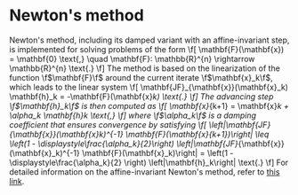 # Newton's method

Newton's method, including its damped variant with an affine-invariant step, is implemented for solving problems of the form
\f[
  \mathbf{F}(\mathbf{x}) = \mathbf{0} \text{,} \quad \mathbf{F}: \mathbb{R}^{n} \rightarrow \mathbb{R}^{n} \text{.}
\f]
The method is based on the linearization of the function \f$\mathbf{F}\f$ around the current iterate \f$\mathbf{x}_k\f$, which leads to the linear system
\f[
  \mathbf{JF}_{\mathbf{x}}(\mathbf{x}_k) \mathbf{h}_k = -\mathbf{F}(\mathbf{x}_k) \text{.}
\f]
The advancing step \f$\mathbf{h}_k\f$ is then computed as
\f[
  \mathbf{x}_{k+1} = \mathbf{x}_k + \alpha_k \mathbf{h}_k \text{,}
\f]
where \f$\alpha_k\f$ is a damping coefficient that ensures convergence by satisfying
\f[
  \left\|\mathbf{JF}_{\mathbf{x}}(\mathbf{x}_k)^{-1} \mathbf{F}(\mathbf{x}_{k+1})\right\|
  \leq \left(1 - \displaystyle\frac{\alpha_k}{2}\right) \left\|\mathbf{JF}_{\mathbf{x}}(\mathbf{x}_k)^{-1}
  \mathbf{F}(\mathbf{x}_k)\right\| = \left(1 - \displaystyle\frac{\alpha_k}{2} \right)
  \left\|\mathbf{h}_k\right\| \text{.}
\f]
For detailed information on the affine-invariant Newton's method, refer to [this link](https://www.zib.de/deuflhard/research/algorithm/ainewton.en.html).
